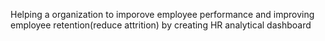 Helping a organization to imporove employee performance and improving employee retention(reduce attrition) by creating HR analytical dashboard
